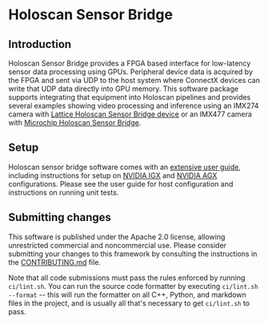 # Holoscan Sensor Bridge

## Introduction

Holoscan Sensor Bridge provides a FPGA based interface for low-latency sensor data
processing using GPUs. Peripheral device data is acquired by the FPGA and sent via UDP
to the host system where ConnectX devices can write that UDP data directly into GPU
memory. This software package supports integrating that equipment into Holoscan
pipelines and provides several examples showing video processing and inference using an
IMX274 camera with
[Lattice Holoscan Sensor Bridge device](https://www.latticesemi.com/products/developmentboardsandkits/certuspro-nx-sensor-to-ethernet-bridge-board)
or an IMX477 camera with
[Microchip Holoscan Sensor Bridge](https://www.microchip.com/en-us/products/fpgas-and-plds/boards-and-kits/ethernet-sensor-bridge).

## Setup

Holoscan sensor bridge software comes with an
[extensive user guide](https://docs.nvidia.com/holoscan/sensor-bridge/latest/),
including instructions for setup on
[NVIDIA IGX](https://www.nvidia.com/en-us/edge-computing/products/igx/) and
[NVIDIA AGX](https://developer.nvidia.com/embedded/learn/jetson-agx-orin-devkit-user-guide/index.html)
configurations. Please see the user guide for host configuration and instructions on
running unit tests.

## Submitting changes

This software is published under the Apache 2.0 license, allowing unrestricted
commercial and noncommercial use. Please consider submitting your changes to this
framework by consulting the instructions in the [CONTRIBUTING.md](CONTRIBUTING.md) file.

Note that all code submissions must pass the rules enforced by running `ci/lint.sh`. You
can run the source code formatter by executing `ci/lint.sh --format` -- this will run
the formatter on all C++, Python, and markdown files in the project, and is usually all
that's necessary to get `ci/lint.sh` to pass.
